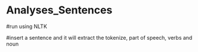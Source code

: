 # Analyses_Sentences

#run using NLTK

#insert a sentence and it will extract the tokenize, part of speech, verbs and noun

